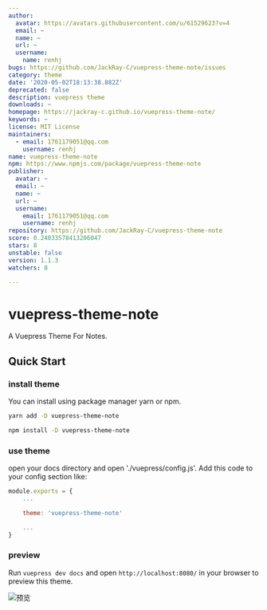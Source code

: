 ```yaml
---
author:
  avatar: https://avatars.githubusercontent.com/u/61529623?v=4
  email: ~
  name: ~
  url: ~
  username:
    name: renhj
bugs: https://github.com/JackRay-C/vuepress-theme-note/issues
category: theme
date: '2020-05-02T18:13:38.882Z'
deprecated: false
description: vuepress theme
downloads: ~
homepage: https://jackray-c.github.io/vuepress-theme-note/
keywords: ~
license: MIT License
maintainers:
  - email: 1761179051@qq.com
    username: renhj
name: vuepress-theme-note
npm: https://www.npmjs.com/package/vuepress-theme-note
publisher:
  avatar: ~
  email: ~
  name: ~
  url: ~
  username:
    email: 1761179051@qq.com
    username: renhj
repository: https://github.com/JackRay-C/vuepress-theme-note
score: 0.24033578413206047
stars: 8
unstable: false
version: 1.1.3
watchers: 8

---
```


# vuepress-theme-note
A Vuepress Theme For Notes.

## Quick Start 

### install theme

You can install using package manager yarn or npm.

```sh
yarn add -D vuepress-theme-note 
```

```sh
npm install -D vuepress-theme-note
```


### use theme


open your docs directory and open './vuepress/config.js'. Add this code to your config section like:

```javascript
module.exports = {
    ...

    theme: 'vuepress-theme-note'

    ...
}
```

### preview

Run `vuepress dev docs` and open `http://localhost:8080/` in your browser to preview this theme.

![预览](https://github.com/JackRay-C/vuepress-theme-note/raw/master/03.png)





